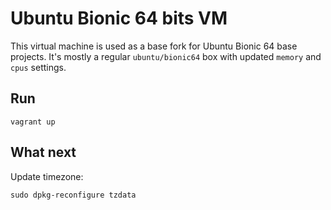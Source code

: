 # Ubuntu Bionic 64 bits VM

This virtual machine is used as a base fork for Ubuntu Bionic 64 base projects.
It's mostly a regular `ubuntu/bionic64` box with updated `memory` and `cpus` settings.

## Run
```
vagrant up
```

## What next
Update timezone:
```
sudo dpkg-reconfigure tzdata
